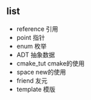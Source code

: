 ## list
+ reference 引用
+ point 指针
+ enum 枚举
+ ADT 抽象数据
+ cmake_tut   cmake的使用
+ space    new的使用
+ friend  友元
+ template  模版